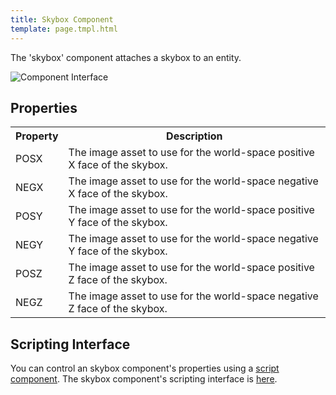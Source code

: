 ```yaml
---
title: Skybox Component
template: page.tmpl.html
---
```


The 'skybox' component attaches a skybox to an entity.

![Component Interface](/images/platform/component_skybox.png)

## Properties

<table class="table">
    <tr><th>Property</th><th>Description</th></tr>
    <tr><td>POSX</td><td>The image asset to use for the world-space positive X face of the skybox.</td></tr>
    <tr><td>NEGX</td><td>The image asset to use for the world-space negative X face of the skybox.</td></tr>
    <tr><td>POSY</td><td>The image asset to use for the world-space positive Y face of the skybox.</td></tr>
    <tr><td>NEGY</td><td>The image asset to use for the world-space negative Y face of the skybox.</td></tr>
    <tr><td>POSZ</td><td>The image asset to use for the world-space positive Z face of the skybox.</td></tr>
    <tr><td>NEGZ</td><td>The image asset to use for the world-space negative Z face of the skybox.</td></tr>
</table>

## Scripting Interface

You can control an skybox component's properties using a [script component](/tools/designer/components/script.html). The skybox component's scripting interface is [here](/engine/api/stable/symbols/pc.fw.SkyBoxComponent.html).